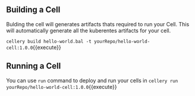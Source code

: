 ## Building a Cell

Bulding the cell will generates artifacts thats required to run your Cell.
This will automatically generate all the kuberentes artifacts for your cell.

`cellery build hello-world.bal -t yourRepo/hello-world-cell:1.0.0`{{execute}}


## Running a Cell

You can use `run` command to deploy and run your cells in 
`cellery run yourRepo/hello-world-cell:1.0.0`{{execute}}
